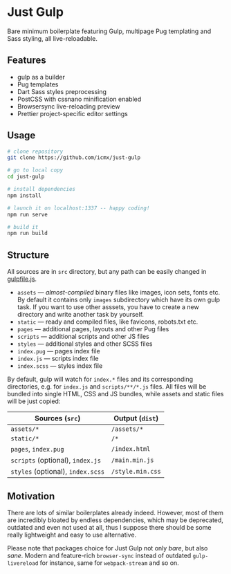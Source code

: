 # Just Gulp

Bare minimum boilerplate featuring Gulp, multipage Pug templating and Sass styling, all live-reloadable.

## Features

  - gulp as a builder
  - Pug templates
  - Dart Sass styles preprocessing
  - PostCSS with cssnano minification enabled
  - Browsersync live-reloading preview
  - Prettier project-specific editor settings

## Usage

```sh
# clone repository
git clone https://github.com/icmx/just-gulp

# go to local copy
cd just-gulp

# install dependencies
npm install

# launch it on localhost:1337 -- happy coding!
npm run serve

# build it
npm run build
```

## Structure

All sources are in `src` directory, but any path can be easily changed in [gulpfile.js](gulpfile.js).

  - `assets` — *almost-compiled* binary files like images, icon sets, fonts etc. By default it contains only `images` subdirectory which have its own gulp task. If you want to use other asssets, you have to create a new directory and write another task by yourself.
  - `static` — ready and compiled files, like favicons, robots.txt etc.
  - `pages` — additional pages, layouts and other Pug files
  - `scripts` — additional scripts and other JS files
  - `styles` — additional styles and other SCSS files
  - `index.pug` — pages index file
  - `index.js` — scripts index file
  - `index.scss` — styles index file

By default, gulp will watch for `index.*` files and its corresponding directories, e.g. for `index.js` and `scripts/**/*.js` files. All files will be bundled into single HTML, CSS and JS bundles, while assets and static files will be just copied:

| Sources (`src`)                   | Output (`dist`)  |
| --------------------------------- | ---------------- |
| `assets/*`                        | `/assets/*`      |
| `static/*`                        | `/*`             |
| `pages`, `index.pug`              | `/index.html`    |
| `scripts` (optional), `index.js`  | `/main.min.js`   |
| `styles` (optional), `index.scss` | `/style.min.css` |

## Motivation

There are lots of similar boilerplates already indeed. However, most of them are incredibly bloated by endless dependencies, which may be deprecated, outdated and even not used at all, thus I suppose there should be some really lightweight and easy to use alternative.

Please note that packages choice for Just Gulp not only *bare*, but also *sane*. Modern and feature-rich `browser-sync` instead of outdated `gulp-livereload` for instance, same for `webpack-stream` and so on.
